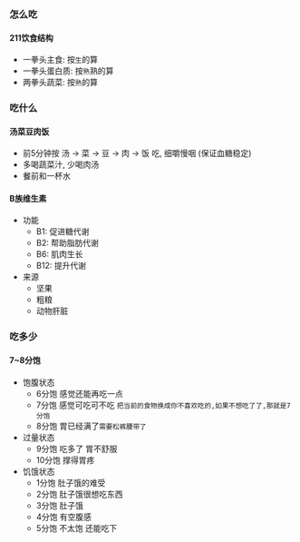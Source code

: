 ### 怎么吃

#### 211饮食结构
- 一拳头主食: 按`生`的算
- 一拳头蛋白质: 按`熟`熟的算
- 两拳头蔬菜: 按`熟`的算

### 吃什么

#### 汤菜豆肉饭
- 前5分钟按 汤 -> 菜 -> 豆 -> 肉 -> 饭 吃, 细嚼慢咽 (保证血糖稳定)
-  多喝蔬菜汁, 少喝肉汤 
- 餐前和一杯水

#### B族维生素
- 功能
	- B1: 促进糖代谢
	- B2: 帮助脂肪代谢
	- B6: 肌肉生长
	- B12: 提升代谢
- 来源
	- 坚果
	- 粗粮
	- 动物肝脏

### 吃多少

#### 7~8分饱
- 饱腹状态
	- 6分饱 感觉还能再吃一点
	- 7分饱 感觉可吃可不吃 `把当前的食物换成你不喜欢吃的,如果不想吃了了,那就是7分饱`
	- 8分饱 胃已经满了`需要松裤腰带了`
- 过量状态
	- 9分饱 吃多了 胃不舒服
	- 10分饱 撑得胃疼
- 饥饿状态
	- 1分饱 肚子饿的难受
	- 2分饱 肚子饿很想吃东西
	- 3分饱 肚子饿
	- 4分饱 有空腹感
	- 5分饱 不太饱 还能吃下